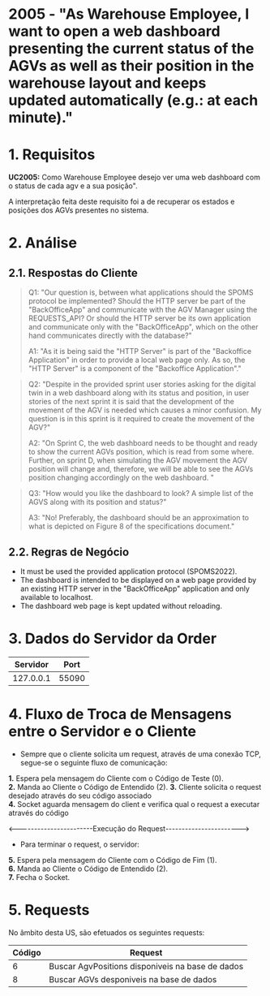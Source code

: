 # 2005 - "As Warehouse Employee, I want to open a web dashboard presenting the current status of the AGVs as well as their position in the warehouse layout and keeps updated automatically (e.g.: at each minute)."



# 1. Requisitos


**UC2005:** Como Warehouse Employee desejo ver uma web dashboard com o status de cada agv e a sua posição".

A interpretação feita deste requisito foi a de recuperar os estados e posições dos AGVs presentes no sistema.

# 2. Análise

## 2.1. Respostas do Cliente

>Q1: "Our question is, between what applications should the SPOMS protocol be implemented? Should the HTTP server be part of the "BackOfficeApp" and communicate with the AGV Manager using the REQUESTS_API? Or should the HTTP server be its own application and communicate only with the "BackOfficeApp", which on the other hand communicates directly with the database?"
>
>A1: "As it is being said the "HTTP Server" is part of the "Backoffice Application" in order to provide a local web page only. As so, the "HTTP Server" is a component of the "Backoffice Application"."

>Q2: "Despite in the provided sprint user stories asking for the digital twin in a web dashboard along with its status and position, in user stories of the next sprint it is said that the development of the movement of the AGV is needed which causes a minor confusion. My question is in this sprint is it required to create the movement of the AGV?"
>
>A2: "On Sprint C, the web dashboard needs to be thought and ready to show the current AGVs position, which is read from some where. Further, on sprint D, when simulating the AGV movement the AGV position will change and, therefore, we will be able to see the AGVs position changing accordingly on the web dashboard. "

>Q3: "How would you like the dashboard to look? A simple list of the AGVS along with its position and status?"
>
>A3: "No! Preferably, the dashboard should be an approximation to what is depicted on Figure 8 of the specifications document."

 
## 2.2. Regras de Negócio

* It must be used the provided application protocol (SPOMS2022).
* The dashboard is intended to be displayed on a web page provided by an existing HTTP server in the "BackOfficeApp" application and only available to localhost.
* The dashboard web page is kept updated without reloading.


# 3. Dados do Servidor da Order

| Servidor        | Port  |
|--------------|-------|
| 127.0.0.1    | 55090 |

# 4. Fluxo de Troca de Mensagens entre o Servidor e o Cliente

* Sempre que o cliente solicita um request, através de uma conexão TCP, segue-se o seguinte fluxo de comunicação:

**1.** Espera pela mensagem do Cliente com o Código de Teste (0).  
**2.** Manda ao Cliente o Código de Entendido (2).
**3.** Cliente solicita o request desejado através do seu código associado  
**4.** Socket aguarda mensagem do client e verifica qual o request a executar através do código

<-----------------------Execução do Request----------------------->

* Para terminar o request, o servidor:

**5.** Espera pela mensagem do Cliente com o Código de Fim (1).  
**6.** Manda ao Cliente o Código de Entendido (2).  
**7.** Fecha o Socket.

# 5. Requests

No âmbito desta US, são efetuados os seguintes requests:

| Código | Request  |
|--------|-------|
| 6      | Buscar AgvPositions disponiveis na base de dados |
| 8      | Buscar AGVs desponiveis na base de dados |

